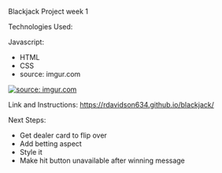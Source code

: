 Blackjack
Project week 1

Technologies Used:

Javascript:
- HTML
- CSS
- source: imgur.com

<a href="https://imgur.com/y608YA9"><img src="https://i.imgur.com/y608YA9.png" title="source: imgur.com" /></a>

Link and Instructions: https://rdavidson634.github.io/blackjack/

Next Steps:

- Get dealer card to flip over
- Add betting aspect
- Style it
- Make hit button unavailable after winning message